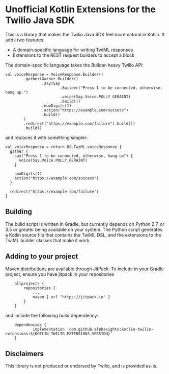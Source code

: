 # Unofficial Kotlin Extensions for the Twilio Java SDK

This is a library that makes the Twilio Java SDK feel more natural in Kotlin. It adds two features:

* A domain-specific language for writing TwiML responses
* Extensions to the REST request builders to accept a block

The domain-specific language takes the Builder-heavy Twilio API:

```
val voiceResponse = VoiceResponse.Builder()
        .gather(Gather.Builder()
                .say(Say
                        .Builder("Press 1 to be connected, otherwise, hang up.")
                        .voice(Say.Voice.POLLY_GERAINT)
                        .build())
                .numDigits(1)
                .action("https://example.com/success")
                .build()
        )
        .redirect("https://example.com/failure").build())
        .build()
```

and replaces it with something simpler:

```
val voiceResponse = return DSLTwiML.voiceResponse {
  gather {
    say("Press 1 to be connected, otherwise, hang up") {
      voice(Say.Voice.POLLY_GERAINT)
    }

    numDigits(1)
    action("https://example.com/success")  
  }

  redirect("https://example.com/failure")
}
```


## Building

The build script is written in Gradle, but currently depends on Python 2.7, or 3.5 or greater being available on your system. The 
Python script generates a Kotlin source file that contains the TwiML DSL, and the extensions to the TwiML builder 
classes that make it work.

## Adding to your project

Maven distributions are available through JitPack. To include in your Gradle project, ensure you have jitpack in your
repositories

```
	allprojects {
		repositories {
			...
			maven { url 'https://jitpack.io' }
		}
	}
```

and include the following build dependency:

```
	dependencies {
	        implementation 'com.github.alphasights:kotlin-twilio-extensions:${KOTLIN_TWILIO_EXTENSIONS_VERSION}'
	}
```

## Disclaimers

This library is not produced or endorsed by Twilio, and is provided as-is.